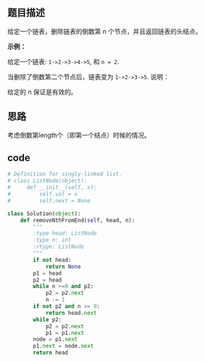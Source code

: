 ## 题目描述
给定一个链表，删除链表的倒数第 n 个节点，并且返回链表的头结点。

**示例：**

给定一个链表: `1->2->3->4->5`, 和 `n = 2`.

当删除了倒数第二个节点后，链表变为 `1->2->3->5`.
说明：

给定的 n 保证是有效的。

## 思路
考虑倒数第length个（即第一个结点）时候的情况。 

## code
```python
# Definition for singly-linked list.
# class ListNode(object):
#     def __init__(self, x):
#         self.val = x
#         self.next = None

class Solution(object):
    def removeNthFromEnd(self, head, n):
        """
        :type head: ListNode
        :type n: int
        :rtype: ListNode
        """
        if not head:
            return None
        p1 = head
        p2 = head
        while n >=0 and p2:
            p2 = p2.next
            n -= 1
        if not p2 and n >= 0:
            return head.next
        while p2:
            p2 = p2.next
            p1 = p1.next
        node = p1.next
        p1.next = node.next
        return head
```